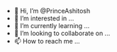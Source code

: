 - 👋 Hi, I’m @PrinceAshitosh
- 👀 I’m interested in ...
- 🌱 I’m currently learning ...
- 💞️ I’m looking to collaborate on ...
- 📫 How to reach me ...

<!---
PrinceAshitosh/PrinceAshitosh is a ✨ special ✨ repository because its `README.md` (this file) appears on your GitHub profile.
You can click the Preview link to take a look at your changes.
--->
